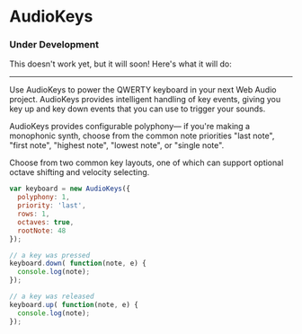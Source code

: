 # AudioKeys

### Under Development

This doesn't work yet, but it will soon! Here's what it will do:

---------------------

Use AudioKeys to power the QWERTY keyboard in your next Web Audio project. AudioKeys provides intelligent handling of key events, giving you key up and key down events that you can use to trigger your sounds.

AudioKeys provides configurable polyphony— if you're making a monophonic synth, choose from the common note priorities "last note", "first note", "highest note", "lowest note", or "single note".

Choose from two common key layouts, one of which can support optional octave shifting and velocity selecting.

```javascript
var keyboard = new AudioKeys({
  polyphony: 1,
  priority: 'last',
  rows: 1,
  octaves: true,
  rootNote: 48
});

// a key was pressed
keyboard.down( function(note, e) {
  console.log(note);
});

// a key was released
keyboard.up( function(note, e) {
  console.log(note);
});
```